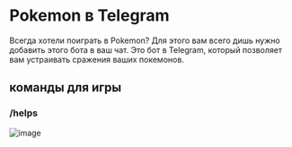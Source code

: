 # Pokemon в Telegram
Всегда хотели поиграть в Pokemon? Для этого вам всего дишь нужно добавить этого бота в ваш чат.
Это бот в Telegram, который позволяет вам устраивать сражения ваших покемонов.
## команды для игры
### /helps
![image](https://github.com/user-attachments/assets/fdae6552-a305-4631-9e1c-f8862ba71669)
